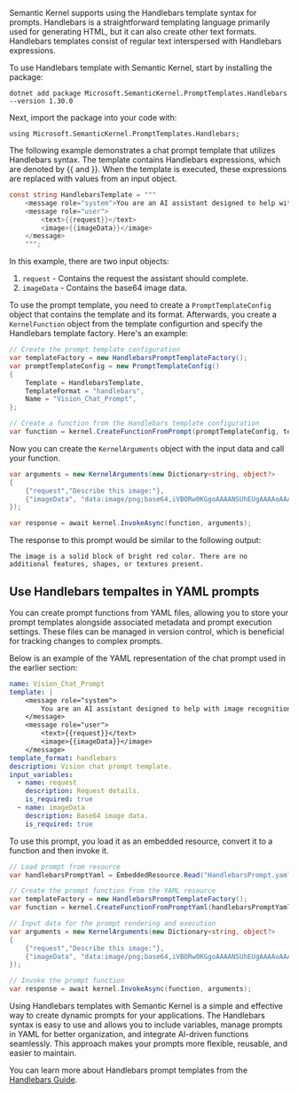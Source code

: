 Semantic Kernel supports using the Handlebars template syntax for prompts. Handlebars is a straightforward templating language primarily used for generating HTML, but it can also create other text formats. Handlebars templates consist of regular text interspersed with Handlebars expressions. 

To use Handlebars template with Semantic Kernel, start by installing the package:

`dotnet add package Microsoft.SemanticKernel.PromptTemplates.Handlebars --version 1.30.0`

Next, import the package into your code with: 

`using Microsoft.SemanticKernel.PromptTemplates.Handlebars;`

The following example demonstrates a chat prompt template that utilizes Handlebars syntax. The template contains Handlebars expressions, which are denoted by {{ and }}. When the template is executed, these expressions are replaced with values from an input object.

```c#
const string HandlebarsTemplate = """
    <message role="system">You are an AI assistant designed to help with image recognition tasks.</message>
    <message role="user">
        <text>{{request}}</text>
        <image>{{imageData}}</image>
    </message>
    """;
```

In this example, there are two input objects:

1. `request` - Contains the request the assistant should complete.
1. `imageData` - Contains the base64 image data.

To use the prompt template, you need to create a `PromptTemplateConfig` object that contains the template and its format. Afterwards, you create a `KernelFunction` object from the template configurtion and specify the Handlebars template factory. Here's an example:

```c#
// Create the prompt template configuration
var templateFactory = new HandlebarsPromptTemplateFactory();
var promptTemplateConfig = new PromptTemplateConfig()
{
    Template = HandlebarsTemplate,
    TemplateFormat = "handlebars",
    Name = "Vision_Chat_Prompt",
};

// Create a function from the Handlebars template configuration
var function = kernel.CreateFunctionFromPrompt(promptTemplateConfig, templateFactory);
```

Now you can create the `KernelArguments` object with the input data and call your function.

```c#
var arguments = new KernelArguments(new Dictionary<string, object?>
{
    {"request","Describe this image:"},
    {"imageData", "data:image/png;base64,iVBORw0KGgoAAAANSUhEUgAAAAoAAAAKCAYAAACNMs+9AAAAAXNSR0IArs4c6QAAACVJREFUKFNj/KTO/J+BCMA4iBUyQX1A0I10VAizCj1oMdyISyEAFoQbHwTcuS8AAAAASUVORK5CYII="}
});

var response = await kernel.InvokeAsync(function, arguments);
```

The response to this prompt would be similar to the following output:

```output
The image is a solid block of bright red color. There are no additional features, shapes, or textures present.
```

## Use Handlebars tempaltes in YAML prompts

You can create prompt functions from YAML files, allowing you to store your prompt templates alongside associated metadata and prompt execution settings. These files can be managed in version control, which is beneficial for tracking changes to complex prompts.

Below is an example of the YAML representation of the chat prompt used in the earlier section:

```yml
name: Vision_Chat_Prompt
template: |
    <message role="system">
        You are an AI assistant designed to help with image recognition tasks.
    </message>
    <message role="user">
        <text>{{request}}</text>
        <image>{{imageData}}</image>
    </message>
template_format: handlebars
description: Vision chat prompt template.
input_variables:
  - name: request
    description: Request details.
    is_required: true
  - name: imageData
    description: Base64 image data.
    is_required: true
```

To use this prompt, you load it as an embedded resource, convert it to a function and then invoke it.

```c#
// Load prompt from resource
var handlebarsPromptYaml = EmbeddedResource.Read("HandlebarsPrompt.yaml");

// Create the prompt function from the YAML resource
var templateFactory = new HandlebarsPromptTemplateFactory();
var function = kernel.CreateFunctionFromPromptYaml(handlebarsPromptYaml, templateFactory);

// Input data for the prompt rendering and execution
var arguments = new KernelArguments(new Dictionary<string, object?>
{
    {"request","Describe this image:"},
    {"imageData", "data:image/png;base64,iVBORw0KGgoAAAANSUhEUgAAAAoAAAAKCAYAAACNMs+9AAAAAXNSR0IArs4c6QAAACVJREFUKFNj/KTO/J+BCMA4iBUyQX1A0I10VAizCj1oMdyISyEAFoQbHwTcuS8AAAAASUVORK5CYII="}
});

// Invoke the prompt function
var response = await kernel.InvokeAsync(function, arguments);
```

Using Handlebars templates with Semantic Kernel is a simple and effective way to create dynamic prompts for your applications. The Handlebars syntax is easy to use and allows you to include variables, manage prompts in YAML for better organization, and integrate AI-driven functions seamlessly. This approach makes your prompts more flexible, reusable, and easier to maintain.

You can learn more about Handlebars prompt templates from the [Handlebars Guide](https://handlebarsjs.com/guide/).